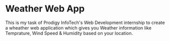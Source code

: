 # Weather Web App 

This is my task of Prodigy InfoTech's Web Development internship to create a wheather web application which gives you Weather information like Temprature, Wind Speed & Humidity based on your location.
